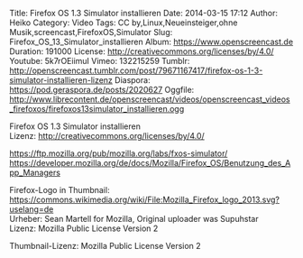 Title: Firefox OS 1.3 Simulator installieren
Date: 2014-03-15 17:12
Author: Heiko
Category: Video
Tags: CC by,Linux,Neueinsteiger,ohne Musik,screencast,FirefoxOS,Simulator
Slug: Firefox_OS_13_Simulator_installieren
Album: https://www.openscreencast.de
Duration: 191000
License: http://creativecommons.org/licenses/by/4.0/
Youtube: 5k7rOEiimuI
Vimeo: 132215259
Tumblr: http://openscreencast.tumblr.com/post/79671167417/firefox-os-1-3-simulator-installieren-lizenz
Diaspora: https://pod.geraspora.de/posts/2020627
Oggfile: http://www.librecontent.de/openscreencast/videos/openscreencast_videos_firefoxos/firefoxos13simulator_installieren.ogg

Firefox OS 1.3 Simulator installieren  
Lizenz: <http://creativecommons.org/licenses/by/4.0/>  
  
<https://ftp.mozilla.org/pub/mozilla.org/labs/fxos-simulator/>  
<https://developer.mozilla.org/de/docs/Mozilla/Firefox_OS/Benutzung_des_App_Managers>  
  
Firefox-Logo in Thumbnail:  
<https://commons.wikimedia.org/wiki/File:Mozilla_Firefox_logo_2013.svg?uselang=de>  
Urheber: Sean Martell for Mozilla, Original uploader was Supuhstar  
Lizenz: Mozilla Public License Version 2  
  
Thumbnail-Lizenz: Mozilla Public License Version 2

